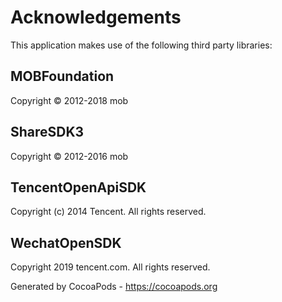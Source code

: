 # Acknowledgements
This application makes use of the following third party libraries:

## MOBFoundation

Copyright © 2012-2018 mob

## ShareSDK3

Copyright © 2012-2016 mob


## TencentOpenApiSDK

Copyright (c) 2014 Tencent. All rights reserved.


## WechatOpenSDK

Copyright 2019 tencent.com. All rights reserved.

Generated by CocoaPods - https://cocoapods.org
